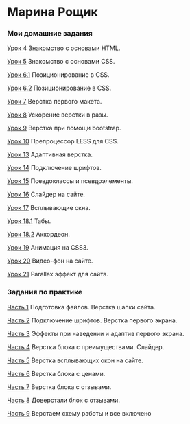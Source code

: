 
# Марина Рощик
### Мои домашние задания

[Урок 4](roschik.github.io/lesson_4/ "ДЗ к уроку 4") Знакомство с основами HTML.

[Урок 5](roschik.github.io/lesson_5/ "ДЗ к уроку 5") Знакомство с основами CSS.

[Урок 6.1](roschik.github.io/lesson_6/task-1/ "ДЗ к уроку 6.1") Позиционирование в CSS.

[Урок 6.2](roschik.github.io/lesson_6/task-2/ "ДЗ к уроку 6.2") Позиционирование в CSS.

[Урок 7](roschik.github.io/lesson_7/ "ДЗ к уроку 7") Верстка первого макета.

[Урок 8](roschik.github.io/lesson_8/ "ДЗ к уроку 8") Ускорение верстки в разы.

[Урок 9](roschik.github.io/lesson_9/ "ДЗ к уроку 9") Верстка при помощи bootstrap.

[Урок 10](https://roschik.github.io/lesson_10/main.less "ДЗ к уроку 10") Препроцессор LESS для CSS.

[Урок 13](https://roschik.github.io/lesson_13/ "ДЗ к уроку 13") Адаптивная верстка.

[Урок 14](https://roschik.github.io/lesson_14/ "ДЗ к уроку 14") Подключение шрифтов.

[Урок 15](https://roschik.github.io/lesson_15/ "ДЗ к уроку 15") Псевдоклассы и псевдоэлементы.

[Урок 16](https://roschik.github.io/lesson_16/ "ДЗ к уроку 16") Слайдер на сайте.

[Урок 17](https://roschik.github.io/lesson_17/ "ДЗ к уроку 17") Всплывающие окна.

[Урок 18.1](https://roschik.github.io/lesson_18_1/ "ДЗ к уроку 18.1") Табы.

[Урок 18.2](https://roschik.github.io/lesson_18_2/ "ДЗ к уроку 18.2") Аккордеон.

[Урок 19](https://roschik.github.io/lesson_19/ "ДЗ к уроку 19") Анимация на CSS3.

[Урок 20](https://roschik.github.io/lesson_20/ "ДЗ к уроку 20") Видео-фон на сайте.

[Урок 21](https://roschik.github.io/lesson_21/ "ДЗ к уроку 21") Parallax эффект для сайта.


### Задания по практике
[Часть 1](roschik.github.io/practice_1 "Практика. 1 часть") Подготовка файлов. Верстка шапки сайта.

[Часть 2](https://roschik.github.io/practice_2/ "Практика. 2 часть") Подключение шрифтов. Верстка первого экрана.

[Часть 3](https://roschik.github.io/practice_3/ "Практика. 3 часть") Эффекты при наведении и адаптив первого экрана.

[Часть 4](https://roschik.github.io/practice_4/ "Практика. 4 часть") Верстка блока с преимуществами. Слайдер.

[Часть 5](https://roschik.github.io/practice_5/ "Практика. 5 часть") Верстка всплывающих окон на сайте.

[Часть 6](https://roschik.github.io/practice_6/ "Практика. 6 часть") Верстка блока с ценами.

[Часть 7](https://roschik.github.io/practice_7/ "Практика. 7 часть") Верстка блока с отзывами.

[Часть 8](https://roschik.github.io/practice_8/ "Практика. 8 часть") Доверстали блок с отзывами.

[Часть 9](https://roschik.github.io/practice_9/ "Практика. 9 часть") Верстаем схему работы и все включено


